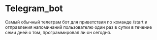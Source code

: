 # Telegram_bot

Самый обычный телеграм бот для приветствия по команде /start и отправления напоминаний пользователю один раз в сутки в течение семи дней о том, программировал ли он сегодня.

